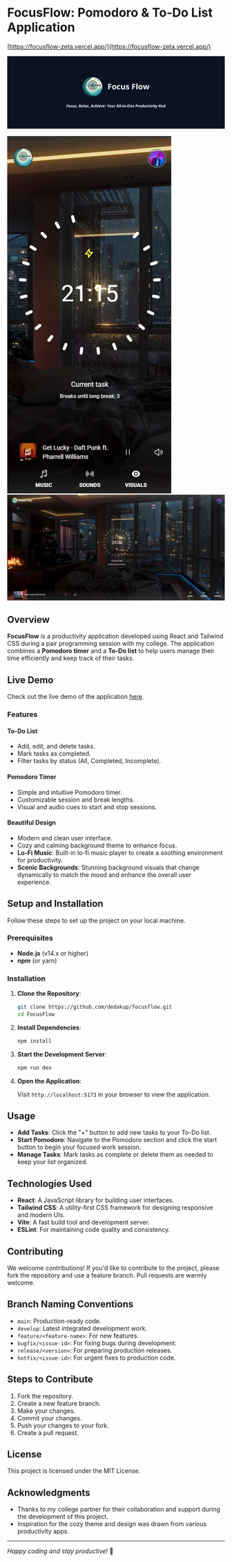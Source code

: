 # FocusFlow: Pomodoro & To-Do List Application

[https://focusflow-zeta.vercel.app/](https://focusflow-zeta.vercel.app/)

![Banner](./docs/images/FocusFlow-banner.png)

![Phone Preview](./docs/images/mobile-preview.jpg) ![Desktop Preview](./docs/images/desktop-preview.jpg)

## Overview

**FocusFlow** is a productivity application developed using React and Tailwind CSS during a pair programming session with my college. The application combines a **Pomodoro timer** and a **To-Do list** to help users manage their time efficiently and keep track of their tasks.

## Live Demo

Check out the live demo of the application [here](https://focusflow-zeta.vercel.app/).

### Features

#### To-Do List

- Add, edit, and delete tasks.
- Mark tasks as completed.
- Filter tasks by status (All, Completed, Incomplete).

#### Pomodoro Timer

- Simple and intuitive Pomodoro timer.
- Customizable session and break lengths.
- Visual and audio cues to start and stop sessions.

#### Beautiful Design

- Modern and clean user interface.
- Cozy and calming background theme to enhance focus.
- **Lo-Fi Music**: Built-in lo-fi music player to create a soothing environment for productivity.
- **Scenic Backgrounds**: Stunning background visuals that change dynamically to match the mood and enhance the overall user experience.

## Setup and Installation

Follow these steps to set up the project on your local machine.

### Prerequisites

- **Node.js** (v14.x or higher)
- **npm** (or yarn)

### Installation

1. **Clone the Repository**:

   ```bash
   git clone https://github.com/dedakup/focusflow.git
   cd FocusFlow
   ```

2. **Install Dependencies**:

   ```bash
   npm install
   ```

3. **Start the Development Server**:

   ```bash
   npm run dev
   ```

4. **Open the Application**:

   Visit `http://localhost:5173` in your browser to view the application.

## Usage

- **Add Tasks**: Click the "+" button to add new tasks to your To-Do list.
- **Start Pomodoro**: Navigate to the Pomodoro section and click the start button to begin your focused work session.
- **Manage Tasks**: Mark tasks as complete or delete them as needed to keep your list organized.

## Technologies Used

- **React**: A JavaScript library for building user interfaces.
- **Tailwind CSS**: A utility-first CSS framework for designing responsive and modern UIs.
- **Vite**: A fast build tool and development server.
- **ESLint**: For maintaining code quality and consistency.

## Contributing

We welcome contributions! If you'd like to contribute to the project, please fork the repository and use a feature branch. Pull requests are warmly welcome.

## Branch Naming Conventions

- `main`: Production-ready code.
- `develop`: Latest integrated development work.
- `feature/<feature-name>`: For new features.
- `bugfix/<issue-id>`: For fixing bugs during development.
- `release/<version>`: For preparing production releases.
- `hotfix/<issue-id>`: For urgent fixes to production code.

## Steps to Contribute

1. Fork the repository.
2. Create a new feature branch.
3. Make your changes.
4. Commit your changes.
5. Push your changes to your fork.
6. Create a pull request.

## License

This project is licensed under the MIT License.

## Acknowledgments

- Thanks to my college partner for their collaboration and support during the development of this project.
- Inspiration for the cozy theme and design was drawn from various productivity apps.

---

*Happy coding and stay productive!* 🚀
